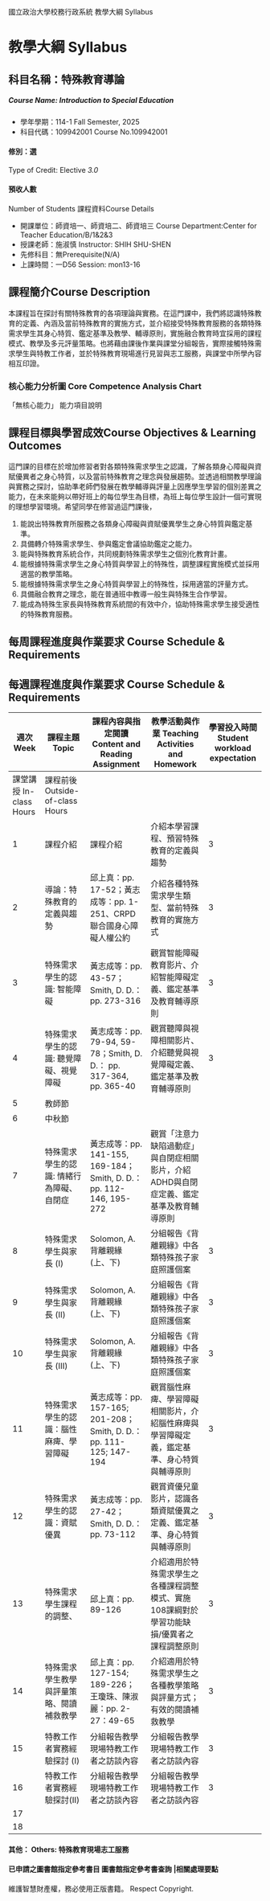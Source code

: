國立政治大學校務行政系統 教學大綱 Syllabus
# 教學大綱 Syllabus
##  科目名稱：特殊教育導論 
#####  Course Name: Introduction to Special Education
  * 學年學期：114-1 Fall Semester, 2025 
  * 科目代碼：109942001 Course No.109942001
#### 修別：選
Type of Credit: Elective 
_3.0_
#### 預收人數
Number of Students
課程資料Course Details
  * 開課單位：師資培一、師資培二、師資培三 Course Department:Center for Teacher Education/B/1&2&3 
  * 授課老師：施淑慎 Instructor: SHIH SHU-SHEN 
  * 先修科目：無Prerequisite(N/A)
  * 上課時間：一D56 Session: mon13-16
##  課程簡介Course Description
本課程旨在探討有關特殊教育的各項理論與實務。在這門課中，我們將認識特殊教育的定義、內涵及當前特殊教育的實施方式，並介紹接受特殊教育服務的各類特殊需求學生其身心特質、鑑定基準及教學、輔導原則，實施融合教育時宜採用的課程模式、教學及多元評量策略。也將藉由課後作業與課堂分組報告，實際接觸特殊需求學生與特教工作者，並於特殊教育現場進行見習與志工服務，與課堂中所學內容相互印證。
###  核心能力分析圖 Core Competence Analysis Chart
「無核心能力」 
能力項目說明
##  課程目標與學習成效Course Objectives & Learning Outcomes 
這門課的目標在於增加修習者對各類特殊需求學生之認識，了解各類身心障礙與資賦優異者之身心特質，以及當前特殊教育之理念與發展趨勢。並透過相關教學理論與實務之探討，協助準老師們發展在教學輔導與評量上因應學生學習的個別差異之能力，在未來能夠以帶好班上的每位學生為目標，為班上每位學生設計一個可實現的理想學習環境。希望同學在修習過這門課後，
1. 能說出特殊教育所服務之各類身心障礙與資賦優異學生之身心特質與鑑定基準。
2. 具備轉介特殊需求學生、參與鑑定會議協助鑑定之能力。
3. 能與特殊教育系統合作，共同規劃特殊需求學生之個別化教育計畫。
4. 能根據特殊需求學生之身心特質與學習上的特殊性，調整課程實施模式並採用適當的教學策略。
5. 能根據特殊需求學生之身心特質與學習上的特殊性，採用適當的評量方式。
6. 具備融合教育之理念，能在普通班中教導一般生與特殊生合作學習。
7. 能成為特殊生家長與特殊教育系統間的有效中介，協助特殊需求學生接受適性的特殊教育服務。
##  每周課程進度與作業要求 Course Schedule & Requirements
每週課程進度與作業要求 Course Schedule & Requirements  
---  
|  週次 Week |  課程主題 Topic |  課程內容與指定閱讀 Content and Reading Assignment |  教學活動與作業 Teaching Activities and Homework |  學習投入時間 Student workload expectation  
---|---|---|---|---  
課堂講授 In-class Hours |  課程前後 Outside-of-class Hours  
1 |  課程介紹 |  課程介紹 |  介紹本學習課程、預習特殊教育的定義與趨勢 |  3 |  3  
2 |  導論：特殊教育的定義與趨勢 |  邱上真：pp. 17-52；黃志成等：pp. 1-251、CRPD聯合國身心障礙人權公約 |  介紹各種特殊需求學生類型、當前特殊教育的實施方式 |  3 |  3  
3 |  特殊需求學生的認識: 智能障礙 |  黃志成等：pp. 43-57；Smith, D. D.： pp. 273-316 |  觀賞智能障礙教育影片、介紹智能障礙定義、鑑定基準及教育輔導原則 |  3 |  3  
4 |  特殊需求學生的認識: 聽覺障礙、視覺障礙 |  黃志成等：pp. 79-94, 59-78；Smith, D. D.： pp. 317-364, pp. 365-40 |  觀賞聽障與視障相關影片、介紹聽覺與視覺障礙定義、鑑定基準及教育輔導原則 |  3 |  3  
5 |  教師節 |  |  |  |   
6 | 中秋節 |  |  |  |   
7 | 特殊需求學生的認識: 情緒行為障礙、自閉症 | 黃志成等：pp. 141-155, 169-184；Smith, D. D.： pp. 112-146, 195-272 | 觀賞「注意力缺陷過動症」與自閉症相關影片，介紹ADHD與自閉症定義、鑑定基準及教育輔導原則 |  |   
8 | 特殊需求學生與家長 (I) | Solomon, A. 背離親緣 (上、下) | 分組報告《背離親緣》中各類特殊孩子家庭照護個案 | 3 | 9  
9 |  特殊需求學生與家長 (II) |  Solomon, A. 背離親緣 (上、下) |  分組報告《背離親緣》中各類特殊孩子家庭照護個案 |  3 |  9  
10 |  特殊需求學生與家長 (III) |  Solomon, A. 背離親緣 (上、下) |  分組報告《背離親緣》中各類特殊孩子家庭照護個案 |  3 |  9  
11 | 特殊需求學生的認識：腦性麻痺、學習障礙 | 黃志成等：pp. 157-165; 201-208；Smith, D. D.： pp. 111-125; 147-194 | 觀賞腦性麻痺、學習障礙相關影片，介紹腦性麻痺與學習障礙定義，鑑定基準、身心特質與輔導原則 | 3 | 3  
12 |  特殊需求學生的認識：資賦優異 |  黃志成等：pp. 27-42；Smith, D. D.： pp. 73-112 |  觀賞資優兒童影片，認識各類資賦優異之定義、鑑定基準、身心特質與輔導原則 |  3 |  3  
13 |  特殊需求學生課程的調整、 |  邱上真：pp. 89-126 |  介紹適用於特殊需求學生之各種課程調整模式、實施108課綱對於學習功能缺損/優異者之課程調整原則 |  3 |  3  
14 |  特殊需求學生教學與評量策略、閱讀補救教學 |  邱上真：pp. 127-154; 189-226；王瓊珠、陳淑麗：pp. 2-27：49-65 |  介紹適用於特殊需求學生之各種教學策略與評量方式；有效的閱讀補救教學 |  3 |  3  
15 | 特教工作者實務經驗探討 (I) | 分組報告教學現場特教工作者之訪談內容 | 分組報告教學現場特教工作者之訪談內容 | 3 | 9  
16 |  特教工作者實務經驗探討(II) |  分組報告教學現場特教工作者之訪談內容 |  分組報告教學現場特教工作者之訪談內容 |  3 |  9  
17 |  |  |  |  |   
18 |  |  |  |  |   
####  其他： Others: 特殊教育現場志工服務 
####  已申請之圖書館指定參考書目  圖書館指定參考書查詢 |相關處理要點
維護智慧財產權，務必使用正版書籍。 Respect Copyright.